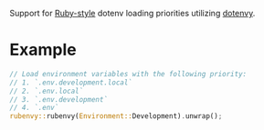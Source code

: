 Support for [Ruby-style](https://github.com/bkeepers/dotenv/blob/c6e583a/README.md#what-other-env-files-can-i-use) dotenv loading priorities utilizing [dotenvy](https://github.com/allan2/dotenvy).

# Example
```rust
// Load environment variables with the following priority:
// 1. `.env.development.local`
// 2. `.env.local`
// 3. `.env.development`
// 4. `.env`
rubenvy::rubenvy(Environment::Development).unwrap();
```